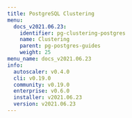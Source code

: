 ```yaml
---
title: PostgreSQL Clustering
menu:
  docs_v2021.06.23:
    identifier: pg-clustering-postgres
    name: Clustering
    parent: pg-postgres-guides
    weight: 25
menu_name: docs_v2021.06.23
info:
  autoscaler: v0.4.0
  cli: v0.19.0
  community: v0.19.0
  enterprise: v0.6.0
  installer: v2021.06.23
  version: v2021.06.23
---
```


